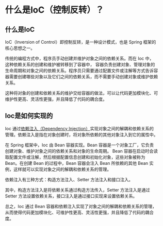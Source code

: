 # 什么是IoC（控制反转）？

## 什么是IoC

IoC（Inversion of Control）即控制反转，是一种设计模式，也是 Spring 框架的核心思想之一。

传统的编程方式中，程序员手动创建并维护对象之间的依赖关系。而在 Ioc 中，这种依赖关系的创建和维护被转移到了容器中，
容器负责创建对象、管理对象的生命周期和对象之间的依赖关系。程序员只需要通过配置文件或注解等方式告诉容器需要创建哪些对象以及它们之间的依赖关系，而不需要手动创建对象或维护依赖关系。

这种将对象的创建和依赖关系的维护交给容器的做法，可以让代码更加模块化、可维护性更高、灵活性更强，并且降低了代码的耦合度。

## Ioc是如何实现的

Ioc 通过[依赖注入（Dependency Injection）](what_is_di.md)实现对象之间的解耦和依赖关系的管理。依赖注入是指在对象创建时，将对象所依赖的其他对象注入到它的属性中。

在 Spring 框架中，Ioc 由 Bean 容器实现。Bean 容器是一个对象工厂，它负责创建对象、维护对象之间的依赖关系和对象的生命周期。
Bean 容器在启动时会读取配置文件或注解，然后根据配置信息创建和初始化对象，这些对象被称为 Bean。在创建 Bean 的过程中，Bean 容器会注入 Bean 所依赖的其他 Bean 实例，这样就可以实现对象之间的解耦和依赖关系的管理。

依赖注入有三种方式：构造方法注入、Setter 方法注入和接口注入。

其中，构造方法注入是将依赖关系通过构造方法传入，Setter 方法注入是通过 Setter 方法设置依赖关系，接口注入是通过接口实现来设置依赖关系。

总之，Ioc 通过 Bean 容器和依赖注入实现了对象之间的解耦和依赖关系的管理，从而使得代码更加模块化、可维护性更高、灵活性更强，并且降低了代码的耦合度。

